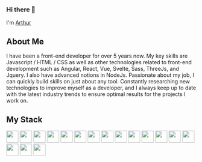 ### Hi there 👋
I'm [Arthur](https://www.arthurnespoulous.com)

## About Me
I have been a front-end developer for over 5 years now. My key skills are Javascript / HTML / CSS as well as other technologies related to front-end development such as Angular, React, Vue, Svelte, Sass, ThreeJs, and Jquery. I also have advanced notions in NodeJs. Passionate about my job, I can quickly build skills on just about any tool.
Constantly researching new technologies to improve myself as a developer, and I always keep up to date with the latest industry trends to ensure optimal results for the projects I work on.

## My Stack

<p>
  <img src="https://cdn.jsdelivr.net/gh/devicons/devicon/icons/html5/html5-plain-wordmark.svg" width="32px" />
  <img src="https://cdn.jsdelivr.net/gh/devicons/devicon/icons/css3/css3-plain-wordmark.svg" width="32px" />
  <img src="https://cdn.jsdelivr.net/gh/devicons/devicon/icons/sass/sass-original.svg" width="32px" />
  <img src="https://cdn.jsdelivr.net/gh/devicons/devicon/icons/javascript/javascript-plain.svg" width="32px" />
  <img src="https://cdn.jsdelivr.net/gh/devicons/devicon/icons/typescript/typescript-plain.svg" width="32px" />
  <img src="https://cdn.jsdelivr.net/gh/devicons/devicon/icons/angularjs/angularjs-plain.svg" width="32px" />
  <img src="https://cdn.jsdelivr.net/gh/devicons/devicon/icons/vuejs/vuejs-original.svg" width="32px" />
  <img src="https://cdn.jsdelivr.net/gh/devicons/devicon/icons/svelte/svelte-original.svg" width="32px" />
  <img src="https://cdn.jsdelivr.net/gh/devicons/devicon/icons/nodejs/nodejs-original-wordmark.svg" width="32px" />
  <img src="https://cdn.jsdelivr.net/gh/devicons/devicon/icons/mysql/mysql-original-wordmark.svg" width="32px" />
  <img src="https://cdn.jsdelivr.net/gh/devicons/devicon/icons/mongodb/mongodb-original-wordmark.svg" width="32px" />
  <img src="https://cdn.jsdelivr.net/gh/devicons/devicon/icons/git/git-original.svg" width="32px" />
  <img src="https://cdn.jsdelivr.net/gh/devicons/devicon/icons/figma/figma-original.svg" width="32px" />
  <img src="https://cdn.jsdelivr.net/gh/devicons/devicon/icons/firebase/firebase-plain-wordmark.svg" width="32px" />
  <img src="https://cdn.jsdelivr.net/gh/devicons/devicon/icons/c/c-original.svg" width="32px" />
  <img src="https://cdn.jsdelivr.net/gh/devicons/devicon/icons/csharp/csharp-original.svg" width="32px" />
  <img src="https://cdn.jsdelivr.net/gh/devicons/devicon/icons/unity/unity-original-wordmark.svg" width="32px" />
</p>
<!--
**anespoul34/anespoul34** is a ✨ _special_ ✨ repository because its `README.md` (this file) appears on your GitHub profile.

Here are some ideas to get you started:

- 🔭 I’m currently working on ...
- 🌱 I’m currently learning ...
- 👯 I’m looking to collaborate on ...
- 🤔 I’m looking for help with ...
- 💬 Ask me about ...
- 📫 How to reach me: ...
- 😄 Pronouns: ...
- ⚡ Fun fact: ...
-->
